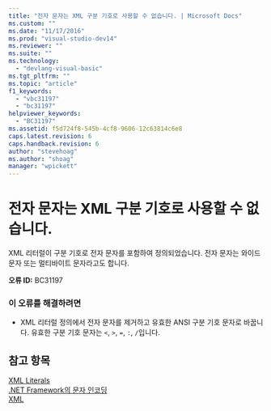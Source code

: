 ```yaml
---
title: "전자 문자는 XML 구분 기호로 사용할 수 없습니다. | Microsoft Docs"
ms.custom: ""
ms.date: "11/17/2016"
ms.prod: "visual-studio-dev14"
ms.reviewer: ""
ms.suite: ""
ms.technology: 
  - "devlang-visual-basic"
ms.tgt_pltfrm: ""
ms.topic: "article"
f1_keywords: 
  - "vbc31197"
  - "bc31197"
helpviewer_keywords: 
  - "BC31197"
ms.assetid: f5d724f8-545b-4cf8-9606-12c63814c6e8
caps.latest.revision: 6
caps.handback.revision: 6
author: "stevehoag"
ms.author: "shoag"
manager: "wpickett"
---
```

# 전자 문자는 XML 구분 기호로 사용할 수 없습니다.
XML 리터럴이 구분 기호로 전자 문자를 포함하여 정의되었습니다. 전자 문자는 와이드 문자 또는 멀티바이트 문자라고도 합니다.  
  
 **오류 ID:** BC31197  
  
### 이 오류를 해결하려면  
  
-   XML 리터럴 정의에서 전자 문자를 제거하고 유효한 ANSI 구분 기호 문자로 바꿉니다. 유효한 구분 기호 문자는 `<`, `>`, `=`, `:`, `/`입니다.  
  
## 참고 항목  
 [XML Literals](../Topic/XML%20Literals%20\(Visual%20Basic\).md)   
 [.NET Framework의 문자 인코딩](../Topic/Character%20Encoding%20in%20the%20.NET%20Framework.md)   
 [XML](../Topic/XML%20in%20Visual%20Basic.md)